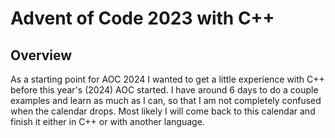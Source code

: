 # Advent of Code 2023 with C++

## Overview

As a starting point for AOC 2024 I wanted to get a little experience with C++ before this year's (2024) AOC started.
I have around 6 days to do a couple examples and learn as much as I can, so that I am not completely confused when the calendar drops.
Most likely I will come back to this calendar and finish it either in C++ or with another language.

